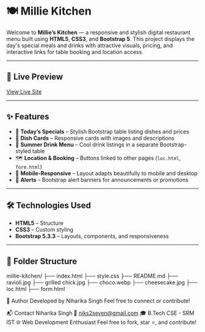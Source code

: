 # 🍽️ Millie Kitchen

Welcome to **Millie’s Kitchen** — a responsive and stylish digital restaurant menu built using **HTML5**, **CSS3**, and **Bootstrap 5**. This project displays the day's special meals and drinks with attractive visuals, pricing, and interactive links for table booking and location access.

---

## 🔗 Live Preview

[View Live Site](https://niks2seven.github.io/Millie-Kitchen/)  


---

## ✨ Features

- 🧾 **Today’s Specials** – Stylish Bootstrap table listing dishes and prices
- 🍝 **Dish Cards** – Responsive cards with images and descriptions
- 🍹 **Summer Drink Menu** – Cool drink listings in a separate Bootstrap-styled table
- 🗺️ **Location & Booking** – Buttons linked to other pages (`loc.html`, `form.html`)
- 📱 **Mobile-Responsive** – Layout adapts beautifully to mobile and desktop
- 📣 **Alerts** – Bootstrap alert banners for announcements or promotions

---

## 🛠️ Technologies Used

- **HTML5** – Structure
- **CSS3** – Custom styling
- **Bootstrap 5.3.3** – Layouts, components, and responsiveness

---

## 📁 Folder Structure
millie-kitchen/
├── index.html
├── style.css
├── README.md
├── ravioli.jpg
├── grilled chick.jpg
├── choco.webp
├── cheesecake.jpg
├── loc.html
├── form.html

🙌 Author
Developed by Niharika Singh
Feel free to connect or contribute!

📬 Contact
Niharika Singh
📧 niks2seven@gmail.com
🎓 B.Tech CSE - SRM IST
🌐 Web Development Enthusiast
Feel free to fork, star ⭐, and contribute!
